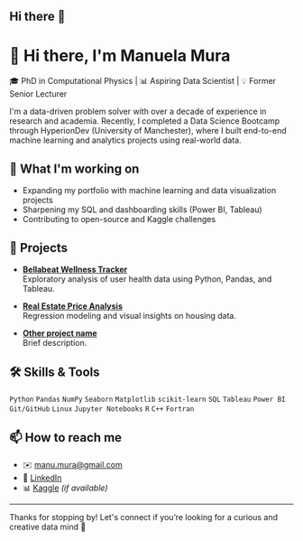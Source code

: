 ## Hi there 👋
# 👋 Hi there, I'm Manuela Mura

🎓 PhD in Computational Physics | 📊 Aspiring Data Scientist | 💡 Former Senior Lecturer

I'm a data-driven problem solver with over a decade of experience in research and academia. Recently, I completed a Data Science Bootcamp through HyperionDev (University of Manchester), where I built end-to-end machine learning and analytics projects using real-world data.

## 🧠 What I'm working on
- Expanding my portfolio with machine learning and data visualization projects
- Sharpening my SQL and dashboarding skills (Power BI, Tableau)
- Contributing to open-source and Kaggle challenges

## 🚀 Projects
- **[Bellabeat Wellness Tracker](link-to-your-repo)**  
  Exploratory analysis of user health data using Python, Pandas, and Tableau.
  
- **[Real Estate Price Analysis](link-to-your-repo)**  
  Regression modeling and visual insights on housing data.

- **[Other project name](link)**  
  Brief description.

## 🛠️ Skills & Tools
`Python` `Pandas` `NumPy` `Seaborn` `Matplotlib` `scikit-learn` `SQL` `Tableau` `Power BI`  
`Git/GitHub` `Linux` `Jupyter Notebooks` `R` `C++` `Fortran`

## 📫 How to reach me
- ✉️ [manu.mura@gmail.com](mailto:manu.mura@gmail.com)
- 💼 [LinkedIn](https://www.linkedin.com/in/manuela-m-2558497/)
- 📊 [Kaggle](https://www.kaggle.com/yourprofile) _(if available)_

---

Thanks for stopping by! Let's connect if you’re looking for a curious and creative data mind 🚀
